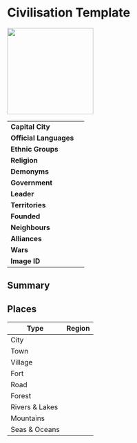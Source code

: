 # Civilisation Template

<img src="https://raw.githubusercontent.com/jesskelsall/astarus-images/main/symbols/imageid.png" height="200" />

|||
| --- | --- |
| **Capital City** | | civilisation.2
| **Official Languages** | |
| **Ethnic Groups** | |
| **Religion** | |
| **Demonyms** | |
| **Government** | |
| **Leader** | |
| **Territories** | |
| **Founded** | |
| **Neighbours** | |
| **Alliances** | |
| **Wars** | |
| **Image ID** | |

## Summary

## Places

| Type | Region |
| --- | --- |
| City | |
| Town | |
| Village | |
| Fort | |
| Road | |
| Forest | |
| Rivers & Lakes | |
| Mountains | |
| Seas & Oceans | |

